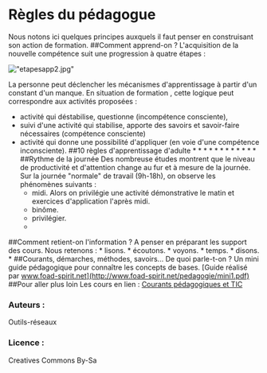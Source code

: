 # Règles du pédagogue
Nous notons ici quelques principes auxquels il faut penser en construisant son action de formation.
##Comment apprend-on ? 
L'acquisition de la nouvelle compétence suit une progression à quatre étapes : 

!["etapesapp2.jpg"](http://ebook.coop-tic.eu/francais/files/pedagogue.jpg)

La personne peut déclencher les mécanismes d'apprentissage à partir d'un constant d'un manque. 
En situation de formation , cette logique peut correspondre aux activités proposées :  
* activité qui déstabilise, questionne (incompétence consciente),
* suivi d'une activité qui stabilise, apporte des savoirs et savoir-faire nécessaires (compétence consciente) 
* activité qui donne une possibilité d'appliquer (en voie d'une compétence inconsciente).
##10 règles d'apprentissage d'adulte
    * 
    * 
    * 
    * 
    * 
    * 
    * 
    * 
    * 
    * 
    * 
    * 
##Rythme de la journée
Des nombreuse études montrent que le niveau de productivité et d'attention change au fur et à mesure de la journée. Sur la journée "normale" de travail (9h-18h), on observe les phénomènes suivants :
    * midi.
Alors on privilégie une activité démonstrative le matin et exercices d'application l'après midi.
    * binôme.
    * privilégier.
    * 
##Comment retient-on l'information ?
A penser en préparant les support des cours. Nous retenons : 
    * lisons.
    * écoutons.
    * voyons.
    * temps.
    * disons.
    * 
##Courants, démarches, méthodes, savoirs... De quoi parle-t-on ?
Un mini guide pédagogique pour connaître les concepts de bases. 
[Guide réalisé par www.foad-spirit.net](http://www.foad-spirit.net/pedagogie/mini1.pdf)
##Pour aller plus loin
Les cours en lien :
[Courants pédagogiques et TIC](http://outils-reseaux.org/CourantspedagogiquesTIC)
### Auteurs :
Outils-réseaux
### Licence :
Creatives Commons By-Sa
